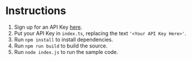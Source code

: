 # Instructions

1. Sign up for an API Key [here](https://apilayer.com/marketplace/checkiday-api#pricing).
1. Put your API Key in `index.ts`, replacing the text `'<Your API Key Here>'`.
1. Run `npm install` to install dependencies.
1. Run `npm run build` to build the source.
1. Run `node index.js` to run the sample code.
